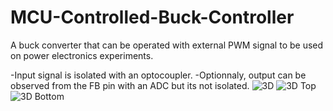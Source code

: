 # MCU-Controlled-Buck-Controller

A buck converter that can be operated with external PWM signal to be used on power electronics experiments.

-Input signal is isolated with an optocoupler.
-Optionnaly, output can be observed from the FB pin with an ADC but its not isolated.
![3D](https://user-images.githubusercontent.com/79105578/221889274-69f2238a-3558-4f6b-aab2-5a187707fda0.png)
![3D Top](https://user-images.githubusercontent.com/79105578/221889227-6550f2b1-d08a-4001-b479-5e6399a838bc.png)
![3D Bottom](https://user-images.githubusercontent.com/79105578/221889306-15387231-f52d-4f1c-aa04-63603de4e168.png)
